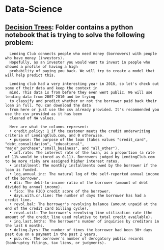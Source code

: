 # Data-Science

## [Decision Trees](https://github.com/akshaypathak711/Data-Science/tree/master/Decision%20Trees): Folder contains a python notebook that is trying to solve the following problem:
      Lending Club connects people who need money (borrowers) with people who have money (investors).
      Hopefully, as an investor you would want to invest in people who showed a profile of having a high
      probability of paying you back. We will try to create a model that will help predict this.

      Lending club had a very interesting year in 2016, so let's check out some of their data and keep the context in
      mind. This data is from before they even went public. We will use lending data from 2007-2010 and be trying
      to classify and predict whether or not the borrower paid back their loan in full. You can download the data
      from here or just use the csv already provided. It's recommended you use the csv provided as it has been
      cleaned of NA values.

      Here are what the columns represent:
      • credit.policy: 1 if the customer meets the credit underwriting criteria of LendingClub.com, and 0 otherwise.
      • purpose: The purpose of the loan (takes values "credit_card", "debt_consolidation", "educational", "major_purchase","small_business", and "all_other").
      • int.rate: The interest rate of the loan, as a proportion (a rate of 11% would be stored as 0.11). Borrowers judged by LendingClub.com to be more risky are assigned higher interest rates.
      • installment: The monthly installments owed by the borrower if the loan is funded.
      • log.annual.inc: The natural log of the self-reported annual income of the borrower.
      • dti: The debt-to-income ratio of the borrower (amount of debt divided by annual income).
      • fico: The FICO credit score of the borrower.
      • days.with.cr.line: The number of days the borrower has had a credit line.
      • revol.bal: The borrower's revolving balance (amount unpaid at the end of the credit card billing cycle).
      • revol.util: The borrower's revolving line utilization rate (the amount of the credit line used relative to total credit available).
      • inq.last.6mths: The borrower's number of inquiries by creditors in the last 6 months.
      • delinq.2yrs: The number of times the borrower had been 30+ days past due on a payment in the past 2 years.
      • pub.rec: The borrower's number of derogatory public records (bankruptcy filings, tax liens, or judgments).
